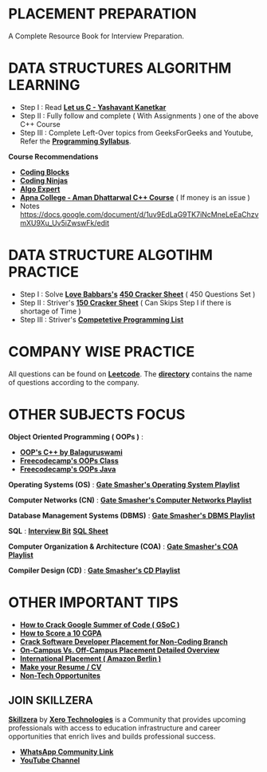 # PLACEMENT PREPARATION
A Complete Resource Book for Interview Preparation.

# DATA STRUCTURES ALGORITHM LEARNING

- Step I : Read [**Let us C - Yashavant Kanetkar**](https://github.com/inofficialamanjha/Interview-Preparation/blob/main/DS-Algo%20Learning/Let%20Us%20C.pdf)
- Step II : Fully follow and complete ( With Assignments ) one of the above C++ Course
- Step III : Complete Left-Over topics from GeeksForGeeks and Youtube, Refer the [**Programming Syllabus**](https://github.com/inofficialamanjha/Interview-Preparation/blob/main/DS-Algo%20Learning/Syllabus%20for%20Programming.pdf).

**Course Recommendations**
- [**Coding Blocks**](https://online.codingblocks.com/courses/c-plus-plus-online-course-for-beginners)
- [**Coding Ninjas**](https://www.codingninjas.com/courses/onlline-c-plus-plus-course)
- [**Algo Expert**](https://www.algoexpert.io/product)
- [**Apna College - Aman Dhattarwal C++ Course**](https://youtube.com/playlist?list=PLfqMhTWNBTe0b2nM6JHVCnAkhQRGiZMSJ) ( If money is an issue )
- Notes https://docs.google.com/document/d/1uv9EdLaG9TK7iNcMneLeEaChzvmXU9Xu_Uv5iZwswFk/edit


# DATA STRUCTURE ALGOTIHM PRACTICE

- Step I : Solve [**Love Babbars's**](https://www.youtube.com/channel/UCQHLxxBFrbfdrk1jF0moTpw) [**450 Cracker Sheet**](https://github.com/inofficialamanjha/Interview-Preparation/blob/main/DS-Algo%20Practice/450%20Cracker%20Sheet.xlsx) ( 450 Questions Set )
- Step II : Striver's [**150 Cracker Sheet**](https://github.com/inofficialamanjha/Interview-Preparation/blob/main/DS-Algo%20Practice/150%20Cracker%20Sheet.pdf) ( Can Skips Step I if there is shortage of Time )
- Step III : Striver's [**Competetive Programming List**](https://github.com/inofficialamanjha/Interview-Preparation/blob/main/DS-Algo%20Practice/Striver's%20CP%20List.pdf)


# COMPANY WISE PRACTICE

All questions can be found on [**Leetcode**](https://leetcode.com/). The [**directory**](https://github.com/inofficialamanjha/Interview-Preparation/tree/main/Company%20Wise%20Practice) contains the name of questions according to the company.


# OTHER SUBJECTS FOCUS

**Object Oriented Programming ( OOPs )** : 
- [**OOP's C++ by Balaguruswami**](https://github.com/inofficialamanjha/Interview-Preparation/blob/main/Other%20Subjects/OOPs%20C%2B%2B%20Balaguruswami.pdf)
- [**Freecodecamp's OOPs Class**](https://www.youtube.com/watch?v=wN0x9eZLix4)
- [**Freecodecamp's OOPs Java**](https://www.youtube.com/watch?v=bSrm9RXwBaI&t=26s)

**Operating Systems (OS)** : [**Gate Smasher's Operating System Playlist**](https://youtube.com/playlist?list=PLxCzCOWd7aiGz9donHRrE9I3Mwn6XdP8p)

**Computer Networks (CN)** : [**Gate Smasher's Computer Networks Playlist**](https://youtube.com/playlist?list=PLxCzCOWd7aiGFBD2-2joCpWOLUrDLvVV_)

**Database Management Systems (DBMS)**  : [**Gate Smasher's DBMS Playlist**](https://youtube.com/playlist?list=PLxCzCOWd7aiFAN6I8CuViBuCdJgiOkT2Y)

**SQL** : [**Interview Bit**](https://www.interviewbit.com/sql-interview-questions/) [**SQL Sheet**](https://github.com/inofficialamanjha/Interview-Preparation/blob/main/Other%20Subjects/SQL%20Cheat%20Sheet.pdf)

**Computer Organization & Architecture (COA)** : [**Gate Smasher's COA Playlist**](https://youtube.com/playlist?list=PLxCzCOWd7aiHMonh3G6QNKq53C6oNXGrX)

**Compiler Design (CD)** : [**Gate Smasher's CD Playlist**](https://youtube.com/playlist?list=PLxCzCOWd7aiEKtKSIHYusizkESC42diyc)


# OTHER IMPORTANT TIPS

- [**How to Crack Google Summer of Code ( GSoC )**](https://youtu.be/FLqwaB2VeG8)
- [**How to Score a 10 CGPA**](https://youtu.be/6S56dYeMWZE)
- [**Crack Software Developer Placement for Non-Coding Branch**](https://youtu.be/6S56dYeMWZE)
- [**On-Campus Vs. Off-Campus Placement Detailed Overview**](https://youtu.be/Ic59WTZtp_Q)
- [**International Placement ( Amazon Berlin )**](https://youtu.be/ofDdyaOyzC4)
- [**Make your Resume / CV**](https://youtu.be/YzE7uPfQ4yo)
- [**Non-Tech Opportunites**](https://youtu.be/vsyUxqhoo14)

## JOIN SKILLZERA

[**Skillzera**](http://skillzera.tech/) by [**Xero Technologies**](https://xeroed.tech/) is a Community that provides upcoming professionals with access to education infrastructure and career opportunities that enrich lives and builds professional success.

- [**WhatsApp Community Link**](https://chat.whatsapp.com/CtmDIXlSGzV0BCeUV7uk38)
- [**YouTube Channel**](https://www.youtube.com/channel/UCIPBWRR0iBO7JAl96eJPRpQ)

